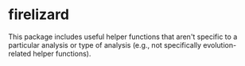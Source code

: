 # firelizard
This package includes useful helper functions that aren't specific to a particular analysis or type of analysis (e.g., not specifically evolution-related helper functions).
